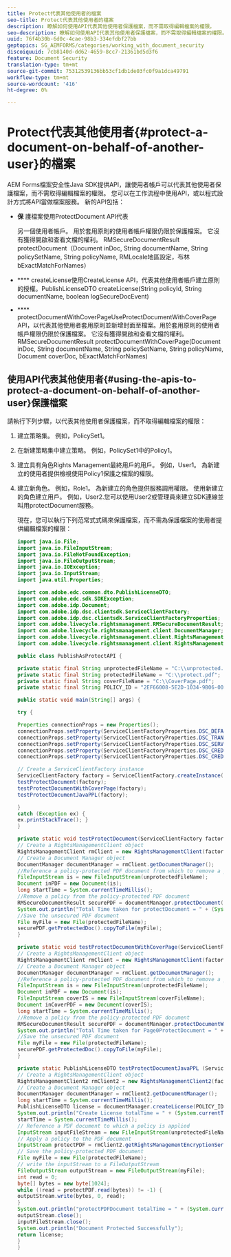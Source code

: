 ```yaml
---
title: Protect代表其他使用者的檔案
seo-title: Protect代表其他使用者的檔案
description: 瞭解如何使用API代表其他使用者保護檔案，而不需取得編輯檔案的權限。
seo-description: 瞭解如何使用API代表其他使用者保護檔案，而不需取得編輯檔案的權限。
uuid: 76f4b30b-6d0c-4cae-98b3-334efdbf27bb
geptopics: SG_AEMFORMS/categories/working_with_document_security
discoiquuid: 7cb8140d-dd62-4659-8cc7-21361bd5d3f6
feature: Document Security
translation-type: tm+mt
source-git-commit: 75312539136bb53cf1db1de03fc0f9a1dca49791
workflow-type: tm+mt
source-wordcount: '416'
ht-degree: 0%

---
```



# Protect代表其他使用者{#protect-a-document-on-behalf-of-another-user}的檔案

AEM Forms檔案安全性Java SDK提供API，讓使用者帳戶可以代表其他使用者保護檔案，而不需取得編輯檔案的權限。 您可以在工作流程中使用API，或以程式設計方式將API當做檔案服務。 新的API包括：

* **保** 護檔案使用ProtectDocument API代表

   另一個使用者帳戶。 用於套用原則的使用者帳戶權限仍限於保護檔案。 它沒有獲得開啟和查看文檔的權利。 RMSecureDocumentResult protectDocument（Document inDoc, String documentName, String policySetName, String policyName, RMLocale地區設定，布林bExactMatchForNames）

* **** createLicense使用CreateLicense API，代表其他使用者帳戶建立原則的授權。PublishLicenseDTO createLicense(String policyId, String documentName, boolean logSecureDocEvent)
* **** protectDocumentWithCoverPageUseProtectDocumentWithCoverPage API，以代表其他使用者套用原則並新增封面至檔案。用於套用原則的使用者帳戶權限仍限於保護檔案。 它沒有獲得開啟和查看文檔的權利。 RMSecureDocumentResult protectDocumentWithCoverPage(Document inDoc, String documentName, String policySetName, String policyName, Document coverDoc, bExactMatchForNames)

## 使用API代表其他使用者{#using-the-apis-to-protect-a-document-on-behalf-of-another-user}保護檔案

請執行下列步驟，以代表其他使用者保護檔案，而不取得編輯檔案的權限：

1. 建立策略集。 例如，PolicySet1。
1. 在新建策略集中建立策略。 例如，PolicySet1中的Policy1。
1. 建立具有角色Rights Management最終用戶的用戶。 例如，User1。 為新建立的使用者提供檢視使用Policy1保護之檔案的權限。
1. 建立新角色。 例如，Role1。 為新建立的角色提供服務調用權限。 使用新建立的角色建立用戶。 例如，User2.您可以使用User2或管理員來建立SDK連線並叫用protectDocument服務。

   現在，您可以執行下列范常式式碼來保護檔案，而不需為保護檔案的使用者提供編輯檔案的權限：

   ```java
   import java.io.File;
   import java.io.FileInputStream;
   import java.io.FileNotFoundException;
   import java.io.FileOutputStream;
   import java.io.IOException;
   import java.io.InputStream;
   import java.util.Properties;
   
   import com.adobe.edc.common.dto.PublishLicenseDTO;
   import com.adobe.edc.sdk.SDKException;
   import com.adobe.idp.Document;
   import com.adobe.idp.dsc.clientsdk.ServiceClientFactory;
   import com.adobe.idp.dsc.clientsdk.ServiceClientFactoryProperties;
   import com.adobe.livecycle.rightsmanagement.RMSecureDocumentResult;
   import com.adobe.livecycle.rightsmanagement.client.DocumentManager;
   import com.adobe.livecycle.rightsmanagement.client.RightsManagementClient;
   import com.adobe.livecycle.rightsmanagement.client.RightsManagementClient2;
   
   public class PublishAsProtectAPI {
   
   private static final String unprotectedFileName = "C:\\unprotected.pdf";
   private static final String protectedFileName = "C:\\protect.pdf";
   private static final String coverFileName = "C:\\CoverPage.pdf";
   private static final String POLICY_ID = "2EF66008-5E2D-1034-9B06-00000A292C18"; 
   
   public static void main(String[] args) {
   
   try {
   
   Properties connectionProps = new Properties();
   connectionProps.setProperty(ServiceClientFactoryProperties.DSC_DEFAULT_SOAP_ENDPOINT,"http://localhost:8080");
   connectionProps.setProperty(ServiceClientFactoryProperties.DSC_TRANSPORT_PROTOCOL,ServiceClientFactoryProperties.DSC_SOAP_PROTOCOL);
   connectionProps.setProperty(ServiceClientFactoryProperties.DSC_SERVER_TYPE, "JBoss");
   connectionProps.setProperty(ServiceClientFactoryProperties.DSC_CREDENTIAL_USERNAME,"administrator");
   connectionProps.setProperty(ServiceClientFactoryProperties.DSC_CREDENTIAL_PASSWORD,"password");
   
   // Create a ServiceClientFactory instance
   ServiceClientFactory factory = ServiceClientFactory.createInstance(connectionProps);
   testProtectDocument(factory);
   testProtectDocumentWithCoverPage(factory);
   testProtectDocumentJavaPPL(factory);
   
   } 
   catch (Exception ex) {
   ex.printStackTrace(); }
   }
   
   private static void testProtectDocument(ServiceClientFactory factory) throws FileNotFoundException, SDKException {
   // Create a RightsManagementClient object
   RightsManagementClient rmClient = new RightsManagementClient(factory);
   // Create a Document Manager object
   DocumentManager documentManager = rmClient.getDocumentManager();
   //Reference a policy-protected PDF document from which to remove a policy
   FileInputStream is = new FileInputStream(unprotectedFileName);
   Document inPDF = new Document(is);
   long startTime = System.currentTimeMillis();
   //Remove a policy from the policy-protected PDF document
   RMSecureDocumentResult securePDF = documentManager.protectDocument(inPDF, "test", "newPolicySet", "latest", "DefaultDom", "administrator", null, true);
   System.out.println("Total Time taken for protectDocument = " + (System.currentTimeMillis() - startTime));
   //Save the unsecured PDF document
   File myFile = new File(protectedFileName);
   securePDF.getProtectedDoc().copyToFile(myFile);
   }
   
   private static void testProtectDocumentWithCoverPage(ServiceClientFactory factory) throws FileNotFoundException, SDKException {
   // Create a RightsManagementClient object
   RightsManagementClient rmClient = new RightsManagementClient(factory);
   // Create a Document Manager object
   DocumentManager documentManager = rmClient.getDocumentManager();
   //Reference a policy-protected PDF document from which to remove a policy
   FileInputStream is = new FileInputStream(unprotectedFileName);
   Document inPDF = new Document(is);
   FileInputStream coverIS = new FileInputStream(coverFileName);
   Document inCoverPDF = new Document(coverIS);
   long startTime = System.currentTimeMillis();
   //Remove a policy from the policy-protected PDF document
   RMSecureDocumentResult securePDF = documentManager.protectDocumentWithCoverPage(inPDF, "test", "newPolicySet", "latestPolicy", inCoverPDF, true);
   System.out.println("Total Time taken for Page0ProtectDocument = " + (System.currentTimeMillis() - startTime));
   //Save the unsecured PDF document
   File myFile = new File(protectedFileName);
   securePDF.getProtectedDoc().copyToFile(myFile);
   }
   
   private static PublishLicenseDTO testProtectDocumentJavaPPL (ServiceClientFactory factory) throws SDKException, FileNotFoundException, IOException {
   // Create a RightsManagementClient object
   RightsManagementClient2 rmClient2 = new RightsManagementClient2(factory);
   // Create a Document Manager object
   DocumentManager documentManager = rmClient2.getDocumentManager();
   long startTime = System.currentTimeMillis();
   PublishLicenseDTO license = documentManager.createLicense(POLICY_ID, "Out.pdf", true);
   System.out.println("Create License totalTime = " + (System.currentTimeMillis() - startTime));
   startTime = System.currentTimeMillis();
   // Reference a PDF document to which a policy is applied
   InputStream inputFileStream = new FileInputStream(unprotectedFileName);
   // Apply a policy to the PDF document
   InputStream protectPDF = rmClient2.getRightsManagementEncryptionService().protectDocument(inputFileStream, license);
   // Save the policy-protected PDF document
   File myFile = new File(protectedFileName);
   // write the inputStream to a FileOutputStream
   FileOutputStream outputStream = new FileOutputStream(myFile);
   int read = 0;
   byte[] bytes = new byte[1024];
   while ((read = protectPDF.read(bytes)) != -1) {
   outputStream.write(bytes, 0, read);
   }
   System.out.println("protectPDFDocument totalTime = " + (System.currentTimeMillis() - startTime));
   outputStream.close();
   inputFileStream.close();
   System.out.println("Document Protected Successfully");
   return license;
   }
   }
   ```

